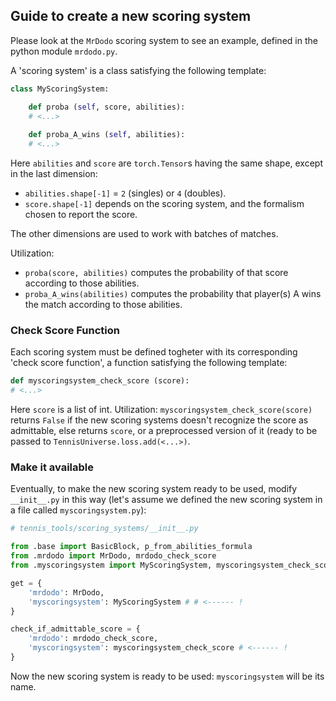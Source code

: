## Guide to create a new scoring system
Please look at the `MrDodo` scoring system to see an example, defined in the python module `mrdodo.py`.

A 'scoring system' is a class satisfying the following template:
```python
class MyScoringSystem:

	def proba (self, score, abilities):
	# <...>
	
	def proba_A_wins (self, abilities):
	# <...>
```
Here `abilities` and `score` are `torch.Tensor`s having the same shape, except in the last dimension:
- `abilities.shape[-1]` = `2` (singles) or `4` (doubles).
- `score.shape[-1]` depends on the scoring system, and the formalism chosen to report the score.

The other dimensions are used to work with batches of matches.

Utilization:
- `proba(score, abilities)` computes the probability of that score according to those abilities.
- `proba_A_wins(abilities)` computes the probability that player(s) A wins the match according to those abilities.

### Check Score Function

Each scoring system must be defined togheter with its corresponding 'check score function', a function satisfying the following template:
```python
def myscoringsystem_check_score (score):
# <...>
```
Here `score` is a list of int. Utilization: `myscoringsystem_check_score(score)` returns `False` if the new scoring systems doesn't recognize the score as admittable, else returns `score`, or a preprocessed version of it (ready to be passed to `TennisUniverse.loss.add(<...>)`.

### Make it available

Eventually, to make the new scoring system ready to be used, modify `__init__.py` in this way (let's assume we defined the new scoring system in a file called `myscoringsystem.py`):
```python
# tennis_tools/scoring_systems/__init__.py

from .base import BasicBlock, p_from_abilities_formula
from .mrdodo import MrDodo, mrdodo_check_score
from .myscoringsystem import MyScoringSystem, myscoringsystem_check_score # <------ !

get = {
    'mrdodo': MrDodo,
	'myscoringsystem': MyScoringSystem # # <------ !
}

check_if_admittable_score = {
    'mrdodo': mrdodo_check_score,
	'myscoringsystem': myscoringsystem_check_score # <------ !
}
```
Now the new scoring system is ready to be used: `myscoringsystem` will be its name.